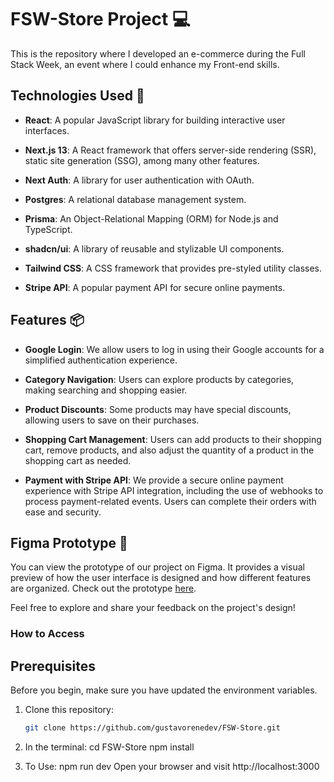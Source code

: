 # FSW-Store Project 💻

This is the repository where I developed an e-commerce during the Full Stack Week, an event where I could enhance my Front-end skills.

## Technologies Used 🚀

- **React**: A popular JavaScript library for building interactive user interfaces.

- **Next.js 13**: A React framework that offers server-side rendering (SSR), static site generation (SSG), among many other features.

- **Next Auth**: A library for user authentication with OAuth.

- **Postgres**: A relational database management system.

- **Prisma**: An Object-Relational Mapping (ORM) for Node.js and TypeScript.

- **shadcn/ui**: A library of reusable and stylizable UI components.

- **Tailwind CSS**: A CSS framework that provides pre-styled utility classes.

- **Stripe API**: A popular payment API for secure online payments.

## Features 📦

- **Google Login**: We allow users to log in using their Google accounts for a simplified authentication experience.

- **Category Navigation**: Users can explore products by categories, making searching and shopping easier.

- **Product Discounts**: Some products may have special discounts, allowing users to save on their purchases.

- **Shopping Cart Management**: Users can add products to their shopping cart, remove products, and also adjust the quantity of a product in the shopping cart as needed.

- **Payment with Stripe API**: We provide a secure online payment experience with Stripe API integration, including the use of webhooks to process payment-related events. Users can complete their orders with ease and security.

## Figma Prototype 🎨

You can view the prototype of our project on Figma. It provides a visual preview of how the user interface is designed and how different features are organized. Check out the prototype [here](https://www.figma.com/file/Y8jmabSZXXAobeUJQdI4bm/FSW-Store-%5BLive%5D?type=design&mode=design&t=JoIB87O9jkqADxpN-1).

Feel free to explore and share your feedback on the project's design!

### How to Access

## Prerequisites

Before you begin, make sure you have updated the environment variables.

1. Clone this repository:

   ```sh
   git clone https://github.com/gustavorenedev/FSW-Store.git

   ```

2. In the terminal:
   cd FSW-Store
   npm install

3. To Use:
   npm run dev
   Open your browser and visit http://localhost:3000

